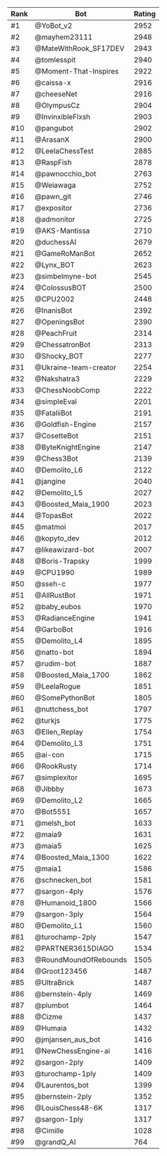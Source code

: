 Rank|Bot|Rating
---|---|---
#1|@YoBot_v2|2952
#2|@mayhem23111|2948
#3|@MateWithRook_SF17DEV|2943
#4|@tomlesspit|2940
#5|@Moment-That-Inspires|2922
#6|@caissa-x|2916
#7|@cheeseNet|2916
#8|@OlympusCz|2904
#9|@InvinxibleFlxsh|2903
#10|@pangubot|2902
#11|@ArasanX|2900
#12|@LeelaChessTest|2885
#13|@RaspFish|2878
#14|@pawnocchio_bot|2763
#15|@Weiawaga|2752
#16|@pawn_git|2746
#17|@expositor|2736
#18|@admonitor|2725
#19|@AKS-Mantissa|2710
#20|@duchessAI|2679
#21|@GameRoManBot|2652
#22|@Lynx_BOT|2623
#23|@simbelmyne-bot|2545
#24|@ColossusBOT|2500
#25|@CPU2002|2448
#26|@InanisBot|2392
#27|@OpeningsBot|2390
#28|@PeachFruit|2314
#29|@ChessatronBot|2313
#30|@Shocky_BOT|2277
#31|@Ukraine-team-creator|2254
#32|@Nakshatra3|2229
#33|@ChessNoobComp|2222
#34|@simpleEval|2201
#35|@FataliiBot|2191
#36|@Goldfish-Engine|2157
#37|@CosetteBot|2151
#38|@ByteKnightEngine|2147
#39|@Chess3Bot|2139
#40|@Demolito_L6|2122
#41|@jangine|2040
#42|@Demolito_L5|2027
#43|@Boosted_Maia_1900|2023
#44|@TopasBot|2022
#45|@matmoi|2017
#46|@kopyto_dev|2012
#47|@likeawizard-bot|2007
#48|@Boris-Trapsky|1999
#49|@CPU1990|1989
#50|@sseh-c|1977
#51|@AllRustBot|1971
#52|@baby_eubos|1970
#53|@RadianceEngine|1941
#54|@GarboBot|1916
#55|@Demolito_L4|1895
#56|@natto-bot|1894
#57|@rudim-bot|1887
#58|@Boosted_Maia_1700|1862
#59|@LeelaRogue|1851
#60|@SomePythonBot|1805
#61|@nuttchess_bot|1797
#62|@turkjs|1775
#63|@Ellen_Replay|1754
#64|@Demolito_L3|1751
#65|@ai-con|1715
#66|@RookRusty|1714
#67|@simplexitor|1695
#68|@Jibbby|1673
#69|@Demolito_L2|1665
#70|@Bot5551|1657
#71|@melsh_bot|1633
#72|@maia9|1631
#73|@maia5|1625
#74|@Boosted_Maia_1300|1622
#75|@maia1|1586
#76|@schnecken_bot|1581
#77|@sargon-4ply|1576
#78|@Humanoid_1800|1566
#79|@sargon-3ply|1564
#80|@Demolito_L1|1560
#81|@turochamp-2ply|1547
#82|@PARTNER3615DIAGO|1534
#83|@RoundMoundOfRebounds|1505
#84|@Groot123456|1487
#85|@UltraBrick|1487
#86|@bernstein-4ply|1469
#87|@plumbot|1464
#88|@Cizme|1437
#89|@Humaia|1432
#90|@jmjansen_aus_bot|1416
#91|@NewChessEngine-ai|1416
#92|@sargon-2ply|1409
#93|@turochamp-1ply|1409
#94|@Laurentos_bot|1399
#95|@bernstein-2ply|1352
#96|@LouisChess48-6K|1317
#97|@sargon-1ply|1317
#98|@Cimille|1028
#99|@grandQ_AI|764
